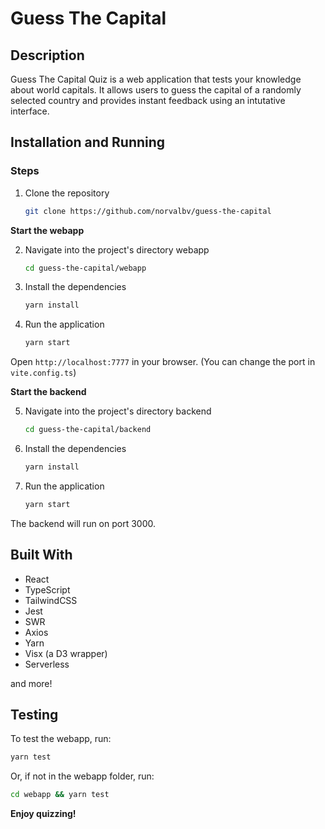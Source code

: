 # Guess The Capital

## Description

Guess The Capital Quiz is a web application that tests your knowledge about world capitals. It allows users to guess the capital of a randomly selected country and provides instant feedback using an intutative interface.

## Installation and Running

### Steps

1. Clone the repository
    ```bash
    git clone https://github.com/norvalbv/guess-the-capital
    ```

**Start the webapp**

2. Navigate into the project's directory webapp
    ```bash
    cd guess-the-capital/webapp
    ```
3. Install the dependencies
    ```bash
    yarn install
    ```
4. Run the application
    ```bash
    yarn start
    ```
Open `http://localhost:7777` in your browser. (You can change the port in `vite.config.ts`)

**Start the backend**

5. Navigate into the project's directory backend
    ```bash
    cd guess-the-capital/backend
    ```
6. Install the dependencies
    ```bash
    yarn install
    ```
7. Run the application
    ```bash
    yarn start
    ```

The backend will run on port 3000.

## Built With

- React
- TypeScript
- TailwindCSS
- Jest
- SWR
- Axios
- Yarn
- Visx (a D3 wrapper)
- Serverless

and more!

## Testing

To test the webapp, run:
```Bash
yarn test
```

Or, if not in the webapp folder, run:
```Bash
cd webapp && yarn test
```


**Enjoy quizzing!**